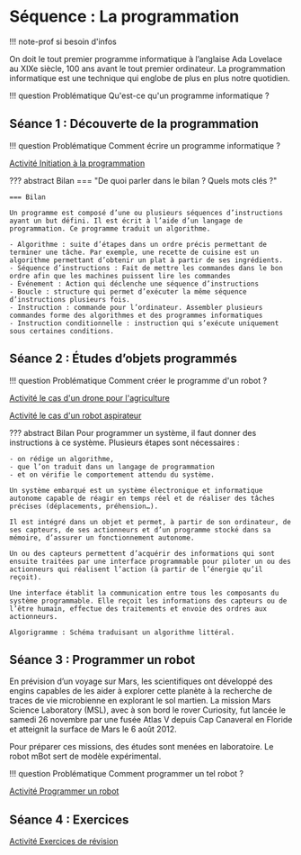 # Séquence : La programmation

!!! note-prof
    si besoin d'infos

On doit le tout premier programme informatique à l’anglaise Ada Lovelace au XIXe siècle, 100 ans avant le tout premier ordinateur. La programmation informatique est une technique qui englobe de plus en plus notre quotidien.

!!! question Problématique
    Qu'est-ce qu'un programme informatique ?


## Séance 1 : Découverte de la programmation

!!! question Problématique
    Comment écrire un programme informatique ?

[Activité Initiation à la programmation](../initProg)




??? abstract Bilan
    === "De quoi parler dans le bilan ? Quels mots clés ?"

    === Bilan

    Un programme est composé d’une ou plusieurs séquences d’instructions ayant un but défini. Il est écrit à l’aide d’un langage de programmation. Ce programme traduit un algorithme.

    - Algorithme : suite d’étapes dans un ordre précis permettant de terminer une tâche. Par exemple, une recette de cuisine est un algorithme permettant d’obtenir un plat à partir de ses ingrédients.
    - Séquence d’instructions : Fait de mettre les commandes dans le bon ordre afin que les machines puissent lire les commandes
    - Événement : Action qui déclenche une séquence d’instructions
    - Boucle : structure qui permet d’exécuter la même séquence d’instructions plusieurs fois.
    - Instruction : commande pour l’ordinateur. Assembler plusieurs commandes forme des algorithmes et des programmes informatiques
    - Instruction conditionnelle : instruction qui s’exécute uniquement sous certaines conditions.





## Séance 2 : Études d’objets programmés

!!! question Problématique
    Comment créer le programme d'un robot ?

[Activité le cas d'un drone pour l'agriculture](../etudesObjets1)


[Activité le cas d'un robot aspirateur](../etudesObjets2)


??? abstract Bilan
    Pour programmer un système, il faut donner des instructions à ce système. Plusieurs étapes sont nécessaires : 
    
    - on rédige un algorithme, 
    - que l’on traduit dans un langage de programmation 
    - et on vérifie le comportement attendu du système.

    Un système embarqué est un système électronique et informatique autonome capable de réagir en temps réel et de réaliser des tâches précises (déplacements, préhension…).

    Il est intégré dans un objet et permet, à partir de son ordinateur, de ses capteurs, de ses actionneurs et d’un programme stocké dans sa mémoire, d’assurer un fonctionnement autonome.

    Un ou des capteurs permettent d’acquérir des informations qui sont ensuite traitées par une interface programmable pour piloter un ou des actionneurs qui réalisent l’action (à partir de l’énergie qu’il reçoit).

    Une interface établit la communication entre tous les composants du système programmable. Elle reçoit les informations des capteurs ou de l’être humain, effectue des traitements et envoie des ordres aux actionneurs.

    Algorigramme : Schéma traduisant un algorithme littéral.


## Séance 3 : Programmer un robot

En prévision d’un voyage sur Mars, les scientifiques ont développé des engins capables de les aider à explorer cette planète à la recherche de traces de vie microbienne en explorant le sol martien. La mission Mars Science Laboratory (MSL), avec à son bord le rover Curiosity, fut lancée le samedi 26 novembre par une fusée Atlas V depuis Cap Canaveral en Floride et atteignit la surface de Mars le 6 août 2012.

Pour préparer ces missions, des études sont menées en laboratoire. Le robot mBot sert de modèle expérimental.


!!! question Problématique
    Comment programmer un tel robot ?


[Activité Programmer un robot](../progmBot)



## Séance 4 : Exercices 

[Activité Exercices de révision](../exosProg)
